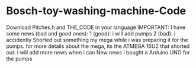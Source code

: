 # Bosch-toy-washing-machine-Code
Download Pitches.h and THE_CODE in your language
IMPORTANT: I have some news (bad and good ones): 1 (good): i will add pumps 2 (bad): i accidently Shorted out something my mega while i was preparing it for the pumps. for more details about the mega, its the ATMEGA 16U2 that shorted out. I will add more news when i can
New news i bought a Arduino UNO for the pumps
